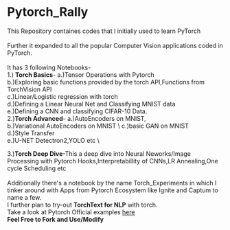 # Pytorch_Rally
This Repository containes codes that I initially used to learn PyTorch \
\
Further it expanded to all the popular Computer Vision applications coded in PyTorch. \
\
It has 3 following Notebooks- \
1.) **Torch Basics**-
      a.)Tensor Operations with Pytorch \
      b.)Exploring basic functions provided by the torch API,Functions from TorchVision API \
      c.)Linear/Logistic regression with torch \
      d.)Defining a Linear Neural Net and Classifying MNIST data \
      e.)Defining a CNN and classifying CIFAR-10 Data. \
2.)**Torch Advanced**-
    a.)AutoEncoders on MNIST,\
    b.)Variational AutoEncoders on MNIST \ 
    c.)basic GAN on MNIST \
    d.)Style Transfer \
    e.)U-NET Detectron2,YOLO etc \
    
3.)**Torch Deep Dive**-This a deep dive into Neural Neworks/Image Processing with Pytorch Hooks,Interpretabillity of CNNs,LR Annealing,One cycle Scheduling etc \
\
Additionally there's a notebook by the name Torch_Experiments in which I tinker around with Apps from Pytorch Ecosystem like Ignite and Captum to name a few.\
I further plan to try-out **TorchText for NLP** with torch.\
Take a look at Pytorch Official examples [here](https://github.com/pytorch/examples) \
**Feel Free to Fork and Use/Modify**
